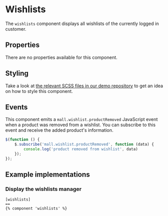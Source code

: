 # Wishlists

The `wishlists` component displays all wishlists of the currently
logged in customer.
 
## Properties

There are no properties available for this component.

## Styling

Take a look
at [the relevant SCSS files in our demo repository](https://github.com/OFFLINE-GmbH/oc-mall-theme/blob/master/resources/scss/mall/wishlists.scss)
to get an idea on how to style this component.

## Events

This component emits a `mall.wishlist.productRemoved` JavaScript event when 
a product was removed from a wishlist. You can subscribe to this event
and receive the added product's information.

```js
$(function () {
    $.subscribe('mall.wishlist.productRemoved', function (data) {
        console.log('product removed from wishlist', data)
    });
});
``` 


## Example implementations

### Display the wishlists manager

```twig
[wishlists]
==
{% component 'wishlists' %}
```